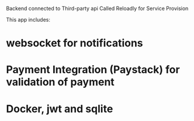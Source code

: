 Backend connected to Third-party api Called Reloadly for Service Provision

This app includes:
# websocket for notifications
# Payment Integration (Paystack) for validation of payment
# Docker, jwt and sqlite
